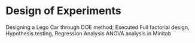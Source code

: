 # Design of Experiments
 Designing a Lego Car through DOE method; Executed Full factorial design, Hypothesis testing, Regression Analysis ANOVA analysis in Minitab

